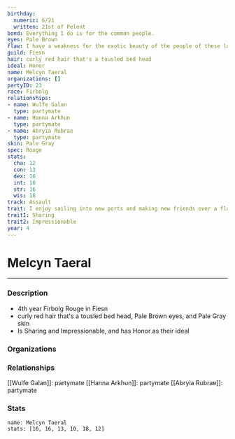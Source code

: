 ```yaml
---
birthday:
  numeric: 6/21
  written: 21st of Pelent
bond: Everything I do is for the common people.
eyes: Pale Brown
flaw: I have a weakness for the exotic beauty of the people of these lands.
guild: Fiesn
hair: curly red hair that's a tousled bed head
ideal: Honor
name: Melcyn Taeral
organizations: []
partyID: 23
race: Firbolg
relationships:
- name: Wulfe Galan
  type: partymate
- name: Hanna Arkhun
  type: partymate
- name: Abryia Rubrae
  type: partymate
skin: Pale Gray
spec: Rouge
stats:
  cha: 12
  con: 13
  dex: 16
  int: 10
  str: 16
  wis: 18
track: Assault
trait: I enjoy sailing into new ports and making new friends over a flagon of ale.
trait1: Sharing
trait2: Impressionable
year: 4
---
```

# Melcyn Taeral
---
### Description
- 4th year Firbolg Rouge in Fiesn
- curly red hair that's a tousled bed head, Pale Brown eyes, and Pale Gray skin
- Is Sharing and Impressionable, and has Honor as their ideal

### Organizations
### Relationships
[[Wulfe Galan]]: partymate
[[Hanna Arkhun]]: partymate
[[Abryia Rubrae]]: partymate
### Stats
```statblock
name: Melcyn Taeral
stats: [16, 16, 13, 10, 18, 12]
```